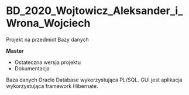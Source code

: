 # BD_2020_Wojtowicz_Aleksander_i_Wrona_Wojciech
Projekt na przedmiot Bazy danych


**Master**
  - Ostateczna wersja projektu
  - Dokumentacja
  
Baza danych Oracle Database wykorzystująca PL/SQL.
GUI jest aplikacja wykorzystująca framework Hibernate.

